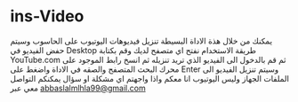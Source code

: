 # ins-Video
يمكنك من خلال هذة الاداة البسيطة تنزيل فيديوهات اليوتيوب على الحاسوب وسيتم حفض الفيديو في Desktop
طريقة الاستخدام نفتح اي متصفح لديك وقم بكتابة YouTube.com ثم قم بالدخول الى الفيديو الذي تريد تنزيله
ثم انسخ رابط الموجود على محرك البحث المتصفح والصقه في الاداة واضغط على Enter وسيتم تنزيل الفيديو الى الملفات الجهاز وليس اليوتيوب انا معكم واذا واجهتم اي مشكلة او سؤال يمكنكم التواصل معي عبر abbaslalmlhla99@gmail.com 
